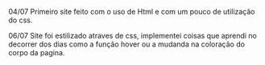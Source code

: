 04/07
Primeiro site feito com o uso de Html e com um pouco de utilização do css.

06/07
Site foi estilizado atraves de css, implementei coisas que aprendi no decorrer dos dias como a função hover
ou a mudanda na coloração do corpo da pagina.
